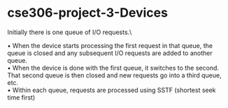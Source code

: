 # cse306-project-3-Devices
Initially there is one queue of I/O requests.\

• When the device starts processing the first request in that queue, the queue is closed and
any subsequent I/O requests are added to another queue.\
• When the device is done with the first queue, it switches to the second. That second queue
is then closed and new requests go into a third queue, etc.\
• Within each queue, requests are processed using SSTF (shortest seek time first)
